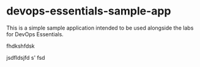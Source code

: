# devops-essentials-sample-app

This is a simple sample application intended to be used alongside the labs for DevOps Essentials.




fhdkshfdsk

jsdfldsjfd
s'
fsd
